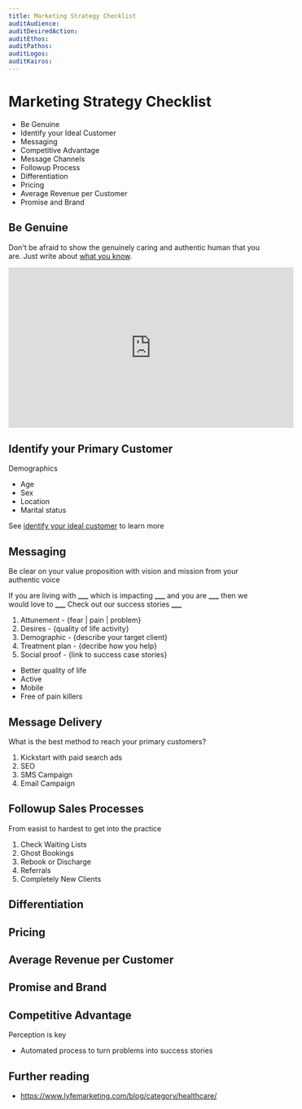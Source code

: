 ```yaml
---
title: Marketing Strategy Checklist
auditAudience:
auditDesiredAction:
auditEthos:
auditPathos:
auditLogos:
auditKairos:
---
```


# Marketing Strategy Checklist

- Be Genuine
- Identify your Ideal Customer
- Messaging
- Competitive Advantage
- Message Channels
- Followup Process
- Differentiation
- Pricing
- Average Revenue per Customer
- Promise and Brand

## Be Genuine

Don't be afraid to show the genuinely caring and authentic human that you are. Just write about [what you know](https://www.youtube.com/watch?v=zTJyDe7a2bo).

<iframe width="560" height="315" src="https://www.youtube.com/watch?v=zTJyDe7a2bo" frameborder="0" allow="autoplay; encrypted-media" allowfullscreen></iframe>

## Identify your Primary Customer

Demographics

- Age
- Sex
- Location
- Marital status

See [identify your ideal customer](./find-your-ideal-customer.md) to learn more

## Messaging

Be clear on your value proposition with vision and mission from your authentic voice

If you are living with **\_\_\_**
which is impacting **\_\_\_**
and you are **\_\_\_**
then we would love to **\_\_\_**
Check out our success stories **\_\_\_**

1. Attunement - {fear | pain | problem}
2. Desires - {quality of life activity}
3. Demographic - {describe your target client}
4. Treatment plan - {decribe how you help}
5. Social proof - {link to success case stories}

- Better quality of life
- Active
- Mobile
- Free of pain killers

## Message Delivery

What is the best method to reach your primary customers?

1. Kickstart with paid search ads
2. SEO
3. SMS Campaign
4. Email Campaign

## Followup Sales Processes

From easist to hardest to get into the practice

1. Check Waiting Lists
2. Ghost Bookings
3. Rebook or Discharge
4. Referrals
5. Completely New Clients

## Differentiation

## Pricing

## Average Revenue per Customer

## Promise and Brand

## Competitive Advantage

Perception is key

- Automated process to turn problems into success stories

## Further reading

- https://www.lyfemarketing.com/blog/category/healthcare/
